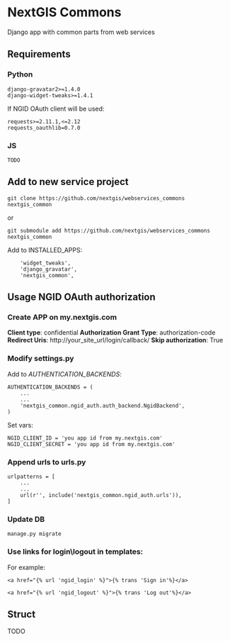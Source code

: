# NextGIS Commons
Django app with common parts from web services


## Requirements

### Python
```
django-gravatar2>=1.4.0
django-widget-tweaks>=1.4.1
```

If NGID OAuth client will be used:
```
requests>=2.11.1,<=2.12
requests_oauthlib=0.7.0
```

### JS
```
TODO
```


## Add to new service project

```
git clone https://github.com/nextgis/webservices_commons nextgis_common
```
or
```
git submodule add https://github.com/nextgis/webservices_commons nextgis_common
```

Add to INSTALLED_APPS:
```
    'widget_tweaks',
    'django_gravatar',
    'nextgis_common',
```

## Usage NGID OAuth authorization
### Create APP on my.nextgis.com
**Client type**: confidential
**Authorization Grant Type**: authorization-code
**Redirect Uris**: http://your_site_url/login/callback/
**Skip authorization**: True


### Modify settings.py
Add to _AUTHENTICATION_BACKENDS_:
```
AUTHENTICATION_BACKENDS = (
    ...
    ... 
    'nextgis_common.ngid_auth.auth_backend.NgidBackend',
)
```

Set vars:
```
NGID_CLIENT_ID = 'you app id from my.nextgis.com'
NGID_CLIENT_SECRET = 'you app id from my.nextgis.com'
```


### Append urls to urls.py
```
urlpatterns = [
    ... 
    ...
    url(r'', include('nextgis_common.ngid_auth.urls')),
]
```

### Update DB
```
manage.py migrate
```
 
### Use links for login\logout in templates:
For example:
```
<a href="{% url 'ngid_login' %}">{% trans 'Sign in'%}</a>
```

```
<a href="{% url 'ngid_logout' %}">{% trans 'Log out'%}</a>
```

## Struct
TODO